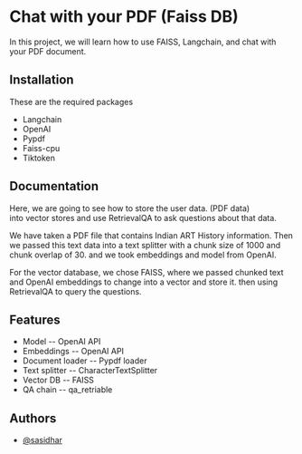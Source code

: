 # Chat with your PDF (Faiss DB)

In this project, we will learn how to use FAISS, Langchain, and chat with your PDF document.

## Installation

These are the required packages

* Langchain
* OpenAI
* Pypdf
* Faiss-cpu
* Tiktoken

## Documentation


Here, we are going to see how to store the user data. (PDF data) into vector stores and use RetrievalQA to ask questions about that data.


We have taken a PDF file that contains Indian ART History information. Then we passed this text data into a text splitter with a chunk size of 1000 and chunk overlap of 30. and we took embeddings and model from OpenAI.


For the vector database, we chose FAISS, where we passed chunked text and OpenAI embeddings to change into a vector and store it. then using RetrievalQA to query the questions.


## Features

* Model -- OpenAI API
* Embeddings -- OpenAI API
* Document loader -- Pypdf loader
* Text splitter -- CharacterTextSplitter
* Vector DB -- FAISS
* QA chain -- qa_retriable


## Authors

- [@sasidhar](https://github.com/sastrysasi4)

